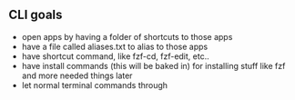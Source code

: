 ## CLI goals  
* open apps by having a folder of shortcuts to those apps
* have a file called aliases.txt to alias to those apps
* have shortcut command, like fzf-cd, fzf-edit, etc..
* have install commands (this will be baked in) for installing stuff like fzf and more needed things later
* let normal terminal commands through
